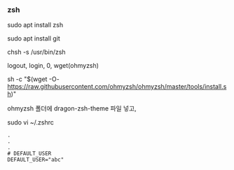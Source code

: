 ### zsh

sudo apt install zsh

sudo apt install git

chsh -s /usr/bin/zsh

logout, login, 
0, 
wget(ohmyzsh)

sh -c "$(wget -O- <https://raw.githubusercontent.com/ohmyzsh/ohmyzsh/master/tools/install.sh>)"

ohmyzsh 폴더에 dragon-zsh-theme 파일 넣고,

sudo vi ~/.zshrc

```ZSH_THEME="dragon"
.
.
.
# DEFAULT_USER
DEFAULT_USER="abc"
